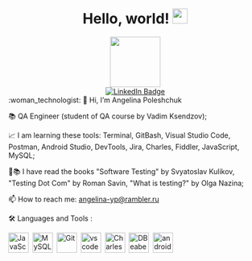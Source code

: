 <h1 align="center">
 Hello, world!
  <img src="https://media.giphy.com/media/hvRJCLFzcasrR4ia7z/giphy.gif" width="30px"/>
</h1>

<div id="header" align="center">
  <img src="https://media.giphy.com/media/765ccrAiB0g9z6EApL/giphy.gif" width="100"/>
</div>
<div id="badges" align="center">
  <a href="https://www.linkedin.com/in/angelina-poleshchuk/">
    <img src="https://img.shields.io/badge/LinkedIn-blue?style=for-the-badge&logo=linkedin&logoColor=white" alt="LinkedIn Badge"/>
  </a>
</div>
:woman_technologist:
👋 Hi, I’m Angelina Poleshchuk


📚 QA Engineer (student of QA course by Vadim Ksendzov);

📈 I am learning these tools: Terminal, GitBash, Visual Studio Code, Postman, Android Studio, DevTools, Jira, Charles, Fiddler, JavaScript, MySQL;

👀📚 I have read the books "Software Testing" by Svyatoslav Kulikov, "Testing Dot Com" by Roman Savin, "What is testing?" by Olga Nazina;

📫 How to reach me: angelina-yp@rambler.ru

:hammer_and_wrench: Languages and Tools :
<div>
  <img src="https://user-images.githubusercontent.com/104057573/214549300-0558168f-aea0-4589-816f-53e648fe0607.png" title="JavaScript" alt="JavaScript" width="40" height="40"/>&nbsp;
  <img src="https://user-images.githubusercontent.com/104057573/214549659-407136cf-da42-4450-a574-89ba3c8e24d0.png" title="MySQL"  alt="MySQL" width="40" height="40"/>&nbsp;
  <img src="https://user-images.githubusercontent.com/104057573/216163737-a2d9c368-48fc-462f-81cf-2cbdd874b1da.png" title="Git" **alt="Git" width="40" height="40"/>&nbsp;
  <img src="https://user-images.githubusercontent.com/104057573/214549974-abd22781-5752-4951-8b8b-cc6974fc289b.png" title="vscode" **alt="vscode" width="40" height="40"/>&nbsp;
  <img src="https://user-images.githubusercontent.com/104057573/214408031-f65ea4ec-396f-43d1-bb59-caee797d2395.png" title="Charles" **alt="Charles" width="40" height="40"/>&nbsp;
  <img src="https://user-images.githubusercontent.com/104057573/214412693-e934a58b-f2f5-42a8-b475-418b251e5250.png" title="DBeaber" **alt="DBeaber" width="40" height="40"/>&nbsp;
  <img src="https://user-images.githubusercontent.com/104057573/214548410-47d5cdb9-a9e5-416d-82a9-4e9dc3a5298f.png" title="android_studio" **alt="android_studio" width="40" height="40"/>&nbsp;
</div>


